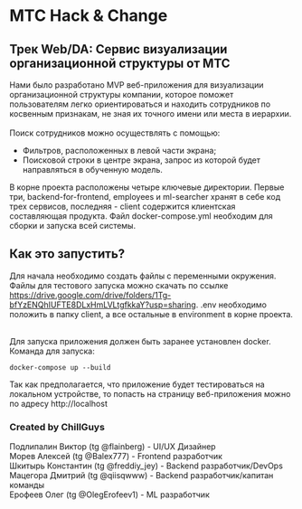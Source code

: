 # МТС Hack & Change
## Трек Web/DA: Сервис визуализации организационной структуры от МТС

Нами было разработано MVP веб-приложения для визуализации организационной структуры компании, которое поможет пользователям легко ориентироваться и находить сотрудников по косвенным признакам, не зная их точного имени или места в иерархии.<br></br>
Поиск сотрудников можно осуществлять с помощью:
 - Фильтров, расположенных в левой части экрана;
 - Поисковой строки в центре экрана, запрос из которой будет направляться в обученную модель.

В корне проекта расположены четыре ключевые директории. Первые три, backend-for-frontend, employees и ml-searcher хранят в себе код трех сервисов, последняя - client содержится клиентская составляющая продукта.
Файл docker-compose.yml необходим для сборки и запуска всей системы.

## Как это запустить?
Для начала необходимо создать файлы с переменными окружения. Файлы для тестового запуска можно скачать по ссылке https://drive.google.com/drive/folders/1Tg-bfYzENQhIUFTE8DLxHmLVLtgfkkaY?usp=sharing.
.env необходимо положить в папку client, а все остальные в environment в корне проекта. <br></br>

Для запуска приложения должен быть заранее установлен docker. Команда для запуска: 
```
docker-compose up --build
```
Так как предполагается, что приложение будет тестироваться на локальном устройстве, то попасть на страницу веб-приложения можно по адресу http://localhost


### Created by ChillGuys
Подлипалин Виктор (tg @flainberg) - UI/UX Дизайнер <br>
Морев Алексей (tg @Balex777) - Frontend разработчик <br>
Шкитырь Константин (tg @freddiy_jey) - Backend разработчик/DevOps <br>
Мацегора Дмитрий (tg @qiisqwww) - Backend разработчик/капитан команды <br>
Ерофеев Олег (tg @OlegErofeev1) - ML разработчик <br>
